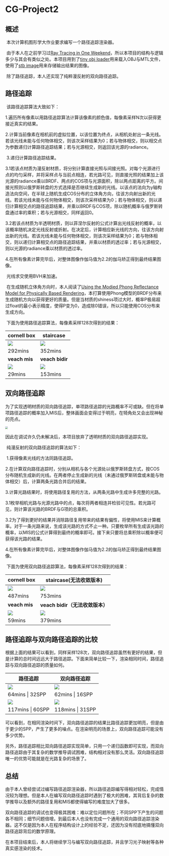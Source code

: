 # CG-Project2



## 概述

​		本次计算机图形学大作业要求编写一个路径追踪渲染器。

​		由于本人在之前学习过[Ray Tracing in One Weekend](https://raytracing.github.io/books/RayTracingInOneWeekend.html#overview)，所以本项目的结构与逻辑多少与其会有类似之处。本项目用到了[tiny obj loader](https://github.com/tinyobjloader/tinyobjloader)用来载入OBJ与MTL文件，使用了[stb image](https://github.com/nothings/stb)用来存储输出结果的图像。

​		除了路径追踪，本人还实现了纯粹漫反射的双向路径追踪。



## 路径追踪

​		该路径追踪算法大致如下：

​		1.遍历所有像素以用路径追踪算法计算该像素的颜色值，每像素采样N次以获得更接近真实的结果。

​		2.计算当前像素在相机前的虚拟位置，以该位置为终点，从相机处射出一条光线。若该光线未能与任何物体相交，则该次采样结果为0；若与物体相交，则以相交点为参数递归计算路径追踪结果；若与光源相交，则返回该光源的radiance。

​		3.递归计算路径追踪结果。

​		3.1若该点材质为漫反射材质，将分别计算直接光照与间接光照。对每个光源进行点的均匀采样，并将采样点与当前点相连，若光路可见，则直接光照的结果加上该光源的radiance乘以BRDF、两点的COS项与光源面积，除以两点距离的平方。间接光照则以俄罗斯转盘的方式选择是否继续生成新的光线。以该点的法向为y轴构造法向空间，在半球上随机生成COS分布的立体角方向，往该方向射出新的光线。若该光线未能与任何物体相交，则该次采样结果为0；若与物体相交，则以递归计算相交点的路径追踪结果，并乘以BRDF与COS项，除以随机概率与俄罗斯转盘通过率的乘积；若与光源相交，同样返回0。

​		3.2若该点材质为半透明材质，则以菲涅尔反射的公式计算出光线反射的概率，以该概率随机决定光线反射或折射。在决定后，计算相应新光线的方向，往该方向射出新的光线。若该光线未能与任何物体相交，则该次采样结果为0；若与物体相交，则以递归计算相交点的路径追踪结果，并乘以材质的透过率；若与光源相交，则以光源的radiance乘以材质的透过率。

​		4.在所有像素计算完毕后，对整体图像作伽马值为2.2的伽马矫正得到最终结果图像。

​		光线求交使用BVH来加速。

​		在生成随机立体角方向时，本人阅读了[Using the Modied Phong Reflectance Model for Physically Based Rendering](https://www.researchgate.net/publication/2361953)，本打算使用Phong模型的BRDF分布来生成随机方向以获得更好的质量。但是当材质的shiness项过大时，概率P极易超过float的最小表示精度，使得P变为0，造成除0错误，所以只能使用COS分布来生成方向。

​		下面为使用路径追踪算法，每像素采样128次得到的结果：

| cornell box                                                  | staircase                                                    |
| ------------------------------------------------------------ | ------------------------------------------------------------ |
| ![](D:\CG-Project2\PT\cornell-box_PT_1024X1024_128SPP_292Min.jpg) | ![](D:\CG-Project2\PT\staircase_PT_1280X720_128SPP_352Min.jpg) |
| 292mins                                                      | 352mins                                                      |
| **veach mis**                                                | **veach bidir**                                              |
| ![](D:\CG-Project2\PT\veach-mis_PT_1280X720_128SPP_29Min.jpg) | ![](D:\CG-Project2\PT\veach-bidir_PT_1280X1280_128SPP_153Min.jpg) |
| 29mins                                                       | 153mins                                                      |





## 双向路径追踪

​		为了实现透明材质的双向路径追踪，单项路径追踪的光路概率不可或缺。但在将单项路径追踪的概率加入MIS后，整体画面会变得过于明亮，在犄角处又会出现神秘的亮点。

<img src="D:\CG-Project2\test\staircase_BDPT_MIS_1280X720_128SPP_1158Min.jpg" style="zoom: 50%;" />

因此在调试许久仍未解决后，本项目放弃了透明材质的双向路径追踪实现。

​		纯漫反射的双向路径追踪的算法如下：

​		1.获得像素光线的方法同路径追踪。

​		2.在计算双向路径追踪时，分别从相机与各个光源处以俄罗斯转盘方式，按COS分布随机生成新的光线。在两者停止生成新的光线（未通过俄罗斯转盘或未能与物体相交）后，计算两条光路合并后的结果。

​		3.计算光路结果时，将使用路径复用的方法，从两条光路中生成许多完整的光路。

​		3.1枚举相机光路与光源光路中的点，每次将两者相连并检验可见性。若光路可见，则计算该光路的BRDF与G项的总乘积。

​		3.2为了得到更好的结果并消除路径复用带来的结果有偏性，将使用MIS来计算概率。对于一条光路来说，生成该光路的方式不止一种。只要枚举所有生成该光路的概率，以MIS的公式计算得到最终的概率即可。接下来只要将总乘积除以概率便可获得该光路的结果。

​		4.在所有像素计算完毕后，对整体图像作伽马值为2.2的伽马矫正得到最终结果图像。



​		下面为使用双向路径追踪算法，每像素采样128次得到的结果：

| cornell box                                                  | staircase(无法收敛版本)                                      |
| ------------------------------------------------------------ | ------------------------------------------------------------ |
| ![](D:\CG-Project2\BDPT\cornell-box_BDPT_MIS_1024X1024_128SPP_487Min.jpg) | ![](D:\CG-Project2\BDPT\staircase_BDPT_MIS_1280X720_128SPP_753Min.jpg) |
| 487mins                                                      | 753mins                                                      |
| **veach mis**                                                | **veach bidir（无法收敛版本）**                              |
| ![](D:\CG-Project2\BDPT\veach-mis_BDPT_MIS_1280X720_128SPP_59Min.jpg) | ![](D:\CG-Project2\BDPT\veach-bidir_BDPT_MIS_1280X1280_128SPP_379Min.jpg) |
| 59mins                                                       | 379mins                                                      |



## 路径追踪与双向路径追踪的比较

​		根据上面的结果可以看到，同样采样128次，双向路径追踪虽然有更好的结果，但是计算的总时间远远大于路径追踪。下面来简单比较一下，渲染相同时间，路径追踪与双向路径追踪的质量如何。

| 路径追踪                                                     | 双向路径追踪                                                 |
| ------------------------------------------------------------ | ------------------------------------------------------------ |
| ![](D:\CG-Project2\PT\cornell-box_PT_1024X1024_32SPP_64Min.jpg) | ![](D:\CG-Project2\BDPT\cornell-box_BDPT_MIS_1024X1024_16SPP_62Min.jpg) |
| 64mins \| 32SPP                                              | 62mins \| 16SPP                                              |
| ![](D:\CG-Project2\PT\cornell-box_PT_1024X1024_60SPP_117Min.jpg) | ![](D:\CG-Project2\BDPT\cornell-box_BDPT_MIS_1024X1024_31SPP_118Min.jpg) |
| 117mins \| 60SPP                                             | 118mins \| 31SPP                                             |



​		可以看到，在相同渲染时间下，双向路径追踪的结果比路径追踪更加明亮，但是由于更少的SPP，产生了更多的噪点。在渲染明亮的场景上，双向路径追踪可能没有多少优势。

​		另外，路径追踪相比双向路径追踪实现简单，只用一个递归函数即可实现，而双向路径追踪由于其复杂的数学推导调试困难，结构相对没有那么灵活。双向路径追踪唯一的优势可能就是在光路复杂的场景了。



## 总结

​		由于本人曾经尝试过编写路径追踪渲染器，所以路径追踪编写得相对轻松，完成情况较为理想。但是本人在编写双向路径追踪时遇到了极大的困难，其背后复杂的数学推导以及额外的路径复用和MIS都使得编写的难度加大了很多。

​		双向路径追踪的调试也变得极其困难：难以定位问题所在；不同SPP下产生的问题各不相同；细节问题倍增。到最后本人也没有完成一个通用的双向路径追踪渲染器。这不仅是因为本人在程序结构设计上的经验不足，还因为没有彻底地搞懂双向路径追踪背后的数学原理。

​		在本项目结束后，本人将继续学习与编写双向路径追踪，并且学习光子映射等各种真实感渲染的技术。